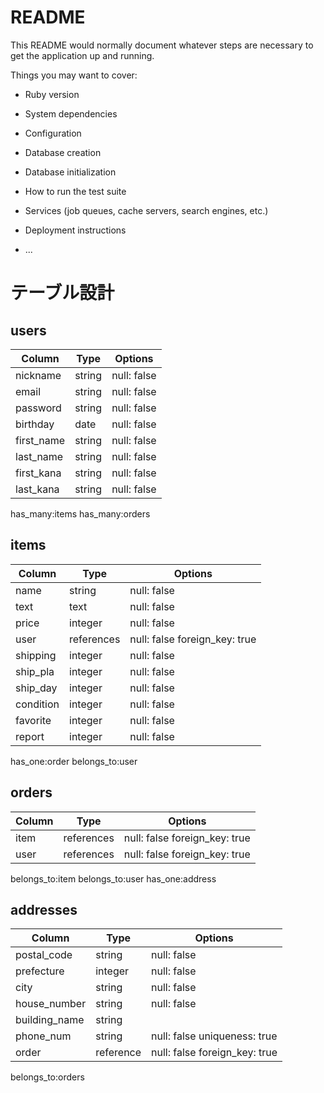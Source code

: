 # README

This README would normally document whatever steps are necessary to get the
application up and running.

Things you may want to cover:

* Ruby version

* System dependencies

* Configuration

* Database creation

* Database initialization

* How to run the test suite

* Services (job queues, cache servers, search engines, etc.)

* Deployment instructions

* ...

# テーブル設計

## users

| Column     | Type     | Options     |
| ---------- | -------- | ----------- |
| nickname   | string   | null: false |
| email      | string   | null: false |
| password   | string   | null: false |
| birthday   | date     | null: false |
| first_name | string   | null: false |
| last_name  | string   | null: false |
| first_kana | string   | null: false |
| last_kana  | string   | null: false |

has_many:items
has_many:orders

## items

| Column    | Type       | Options     |
| --------- | ---------- | ----------- |
| name      | string     | null: false |
| text      | text       | null: false |
| price     | integer    | null: false |
| user      | references | null: false foreign_key: true|
| shipping  | integer    | null: false |
| ship_pla  | integer    | null: false |
| ship_day  | integer    | null: false |
| condition | integer    | null: false |
| favorite  | integer    | null: false |
| report    | integer    | null: false |


has_one:order
belongs_to:user

## orders

| Column | Type       | Options     |
| ------ | ---------- | ----------- |
| item   | references | null: false foreign_key: true |
| user   | references | null: false foreign_key: true |

belongs_to:item
belongs_to:user
has_one:address

## addresses

| Column        | Type      | Options     |
| ------------- | --------- | ----------- |
| postal_code   | string    | null: false |
| prefecture    | integer   | null: false |
| city          | string    | null: false |
| house_number  | string    | null: false |
| building_name | string    |             |
| phone_num     | string    | null: false uniqueness: true |
| order         | reference | null: false foreign_key: true |

belongs_to:orders
